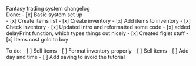 Fantasy trading system changelog  
Done: 
        - [x] Basic system set up  
        - [x] Create items list
        - [x] Create inventory
        - [x] Add items to inventory
        - [x] Check inventory
        - [x] Updated intro and reformatted some code
        - [x] added delayPrint function, which types things out nicely
        - [x] Created figlet stuff
        - [x] Items cost gold to buy

To do:
        - [ ] Sell items
        - [ ] Format inventory properly
        - [ ] Sell items
        - [ ] Add day and time
        - [ ] Add saving to avoid the tutorial
